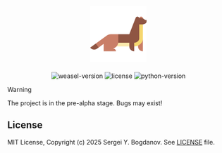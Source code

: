 <h2 align="center">
    <img src="https://raw.githubusercontent.com/syubogdanov/weasel/refs/heads/main/branding/logo/weasel.png"
        alt="weasel-logo" height="128px" width="128px">
</h2>

<p align="center">
    <img src="https://img.shields.io/badge/version-0.0.0-green"alt="weasel-version">
    <img src="https://img.shields.io/badge/license-MIT-green" alt="license">
    <img src="https://img.shields.io/badge/python-3.13-green" alt="python-version">
</p>

> [!WARNING]
> The project is in the pre-alpha stage. Bugs may exist!

## License

MIT License, Copyright (c) 2025 Sergei Y. Bogdanov. See [LICENSE][github/license] file.

<!-- --- --- --- --- --- --- --- --- --- --- --- --- --- --- --- --- --- --- --- --- --- --- --- --- --- --- --- --- -->

[github/license]: https://github.com/syubogdanov/weasel/tree/main/LICENSE
